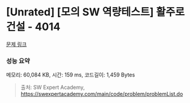 # [Unrated] [모의 SW 역량테스트] 활주로 건설 - 4014 

[문제 링크](https://swexpertacademy.com/main/code/problem/problemDetail.do?contestProbId=AWIeW7FakkUDFAVH) 

### 성능 요약

메모리: 60,084 KB, 시간: 159 ms, 코드길이: 1,459 Bytes



> 출처: SW Expert Academy, https://swexpertacademy.com/main/code/problem/problemList.do